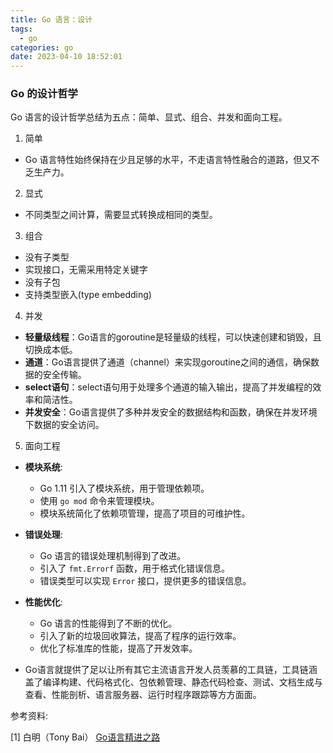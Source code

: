 ```yaml
---
title: Go 语言：设计
tags:
  - go
categories: go
date: 2023-04-10 18:52:01
---
```



### Go 的设计哲学

Go 语言的设计哲学总结为五点：简单、显式、组合、并发和面向工程。

1. 简单

- Go 语言特性始终保持在少且足够的水平，不走语言特性融合的道路，但又不乏生产力。

2. 显式

- 不同类型之间计算，需要显式转换成相同的类型。

3. 组合

- 没有子类型
- 实现接口，无需采用特定关键字
- 没有子包
- 支持类型嵌入(type embedding)

4. 并发

- **轻量级线程**：Go语言的goroutine是轻量级的线程，可以快速创建和销毁，且切换成本低。
- **通道**：Go语言提供了通道（channel）来实现goroutine之间的通信，确保数据的安全传输。
- **select语句**：select语句用于处理多个通道的输入输出，提高了并发编程的效率和简洁性。
- **并发安全**：Go语言提供了多种并发安全的数据结构和函数，确保在并发环境下数据的安全访问。

5. 面向工程

- **模块系统**:
  - Go 1.11 引入了模块系统，用于管理依赖项。
  - 使用 `go mod` 命令来管理模块。
  - 模块系统简化了依赖项管理，提高了项目的可维护性。

- **错误处理**:
  - Go 语言的错误处理机制得到了改进。
  - 引入了 `fmt.Errorf` 函数，用于格式化错误信息。
  - 错误类型可以实现 `Error` 接口，提供更多的错误信息。

- **性能优化**:
  - Go 语言的性能得到了不断的优化。
  - 引入了新的垃圾回收算法，提高了程序的运行效率。
  - 优化了标准库的性能，提高了开发效率。

- Go语言就提供了足以让所有其它主流语言开发人员羡慕的工具链，工具链涵盖了编译构建、代码格式化、包依赖管理、静态代码检查、测试、文档生成与查看、性能剖析、语言服务器、运行时程序跟踪等方方面面。


参考资料:

[1] 白明（Tony Bai） [Go语言精进之路](https://book.douban.com/subject/35720728/)


